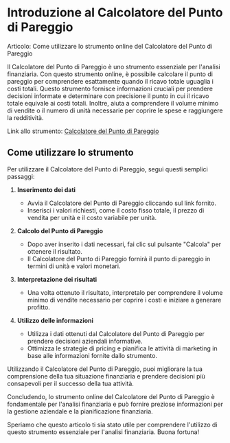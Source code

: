 Introduzione al Calcolatore del Punto di Pareggio
=================================================

Articolo: Come utilizzare lo strumento online del Calcolatore del Punto di Pareggio

Il Calcolatore del Punto di Pareggio è uno strumento essenziale per l'analisi finanziaria. Con questo strumento online, è possibile calcolare il punto di pareggio per comprendere esattamente quando il ricavo totale uguaglia i costi totali. Questo strumento fornisce informazioni cruciali per prendere decisioni informate e determinare con precisione il punto in cui il ricavo totale equivale ai costi totali. Inoltre, aiuta a comprendere il volume minimo di vendite o il numero di unità necessarie per coprire le spese e raggiungere la redditività.

Link allo strumento: [Calcolatore del Punto di Pareggio](https://www.onlinecalculatorsfree.com/it/financial/break-even-calculator.html)

Come utilizzare lo strumento
----------------------------

Per utilizzare il Calcolatore del Punto di Pareggio, segui questi semplici passaggi:

1. **Inserimento dei dati**
    
    
    - Avvia il Calcolatore del Punto di Pareggio cliccando sul link fornito.
    - Inserisci i valori richiesti, come il costo fisso totale, il prezzo di vendita per unità e il costo variabile per unità.
2. **Calcolo del Punto di Pareggio**
    
    
    - Dopo aver inserito i dati necessari, fai clic sul pulsante "Calcola" per ottenere il risultato.
    - Il Calcolatore del Punto di Pareggio fornirà il punto di pareggio in termini di unità e valori monetari.
3. **Interpretazione dei risultati**
    
    
    - Una volta ottenuto il risultato, interpretalo per comprendere il volume minimo di vendite necessario per coprire i costi e iniziare a generare profitto.
4. **Utilizzo delle informazioni**
    
    
    - Utilizza i dati ottenuti dal Calcolatore del Punto di Pareggio per prendere decisioni aziendali informative.
    - Ottimizza le strategie di pricing e pianifica le attività di marketing in base alle informazioni fornite dallo strumento.

Utilizzando il Calcolatore del Punto di Pareggio, puoi migliorare la tua comprensione della tua situazione finanziaria e prendere decisioni più consapevoli per il successo della tua attività.

Concludendo, lo strumento online del Calcolatore del Punto di Pareggio è fondamentale per l'analisi finanziaria e può fornire preziose informazioni per la gestione aziendale e la pianificazione finanziaria.

Speriamo che questo articolo ti sia stato utile per comprendere l'utilizzo di questo strumento essenziale per l'analisi finanziaria. Buona fortuna!